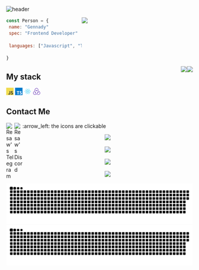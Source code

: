 ![header](https://capsule-render.vercel.app/api?type=waving&color=gradient&height=256&section=header&text=Hello%20there!&fontSize=75&animation=fadeIn&fontAlignY=38&desc=Welcome%20to%20my%20GitHub%20profile!%20Put%20stars,%20fork%20and%20contribute!&descAlignY=51&descAlign=62)

<img align="right" width="300" src="https://i2.wp.com/allhtaccess.info/wp-content/uploads/2018/03/programming.gif?fit=1281%2C716&ssl=1" />

```Javascript
const Person = {
 name: "Gennady"
 spec: "Frontend Developer"
 
 languages: ["Javascript", "Typescript", "React"] 
 
}
```

<a href="https://wakatime.com/@Resaw">
  <img align="right" src="https://wakatime.com/badge/user/cf66488a-73c3-4032-ab15-c6e8cd6e7780.svg" />
</a>
<a href="https://github.com/Resaw-git">
  <img align="right" src="https://komarev.com/ghpvc/?username=Resaw-git" />
</a>


## My stack  
<code><img height="20" src="https://raw.githubusercontent.com/github/explore/80688e429a7d4ef2fca1e82350fe8e3517d3494d/topics/javascript/javascript.png"></code>
<code><img height="20" src="https://raw.githubusercontent.com/github/explore/80688e429a7d4ef2fca1e82350fe8e3517d3494d/topics/typescript/typescript.png"></code>
<code><img height="20" src="https://raw.githubusercontent.com/github/explore/80688e429a7d4ef2fca1e82350fe8e3517d3494d/topics/react/react.png"></code>
<code><img height="20" src="https://raw.githubusercontent.com/github/explore/80688e429a7d4ef2fca1e82350fe8e3517d3494d/topics/redux/redux.png"></code>

## Contact Me
<a href="https://t.me/atw_Resaw">
  <img align="left" alt="Resaw's Telegram" width="22px" src="https://www.svgrepo.com/show/354443/telegram.svg"/>
</a>
<a href="https://discordapp.com/users/410744319243190272">
  <img align="left" alt="Resaw's Discord" width="22px" src="https://raw.githubusercontent.com/peterthehan/peterthehan/master/assets/discord.svg" />
</a>
:arrow_left: the icons are clickable

<p align="center">
  <img src="http://github-readme-streak-stats.herokuapp.com?user=Resaw-git&theme=github-dark&hide_border=true&date_format=j%20M%5B%20Y%5D">
</p>

<p align="center">
  <img  src="https://github-readme-stats.vercel.app/api?username=Resaw-git&theme=github_dark&show_icons=true&count_private=true" />
</p>

<p align="center">
  <a align="center" href="https://wakatime.com/@Resaw">
    <img  src="https://github-readme-stats.vercel.app/api/wakatime?username=Resaw&theme=github_dark" />
  </a>
</p>


<p align="center">
  <img src="https://github-profile-trophy.vercel.app/?username=Resaw-git&theme=darkhub&no-bg=true&no-frame=true">
</p>

![github contribution grid snake animation](https://github.com/Resaw-git/Resaw-git/blob/output/github-contribution-grid-snake.svg#gh-dark-mode-only)
![github contribution grid snake animation](https://github.com/Resaw-git/Resaw-git/blob/output/github-contribution-grid-snake.svg#gh-light-mode-only)


